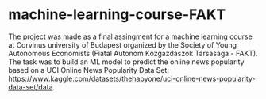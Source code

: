 # machine-learning-course-FAKT

The project was made as a final assingment for a machine learning course 
at Corvinus university of Budapest organized by the Society of Young 
Autonomous Economists (Fiatal Autonóm Közgazdászok Társasága - FAKT).
The task was to build an ML model to predict the online news popularity based on a UCI Online News Popularity Data Set: https://www.kaggle.com/datasets/thehapyone/uci-online-news-popularity-data-set/data. 
